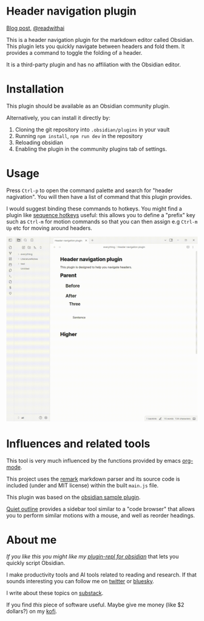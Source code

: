 # Header navigation plugin
[Blog post](https://medium.com/@readwithai/a-header-navigation-plugin-for-the-obsidian-markdown-editor-924656446fee), [@readwithai](https://x.com/readwithai)

This is a header navigation plugin for the markdown editor called Obsidian.
This plugin lets you quickly navigate between headers and fold them.
It provides a command to toggle the folding of a header.

It is a third-party plugin and has no affiliation with the Obsidian editor.

# Installation
This plugin should be available as an Obsidian community plugin.

Alternatively, you can install it directly by:

1. Cloning the git repository into `.obsidian/plugins` in your vault
1. Running `npm install`, `npm run dev` in the repository
1. Reloading obsidian
1. Enabling the plugin in the community plugins tab of settings.

# Usage
Press `Ctrl-p` to open the command palette and search for "header nagivation".
You will then have a list of command that this plugin provides.

I would suggest binding these commands to hotkeys. You might find a plugin like [sequence hotkeys](https://github.com/moolmanruan/obsidian-sequence-hotkeys) useful: this allows you to define a "prefix" key such as `Ctrl-m` for motion commands so that you can then assign e.g `Ctrl-m Up` etc for moving around headers.

![demonstraction of features](demo.gif)

# Influences and related tools
This tool is very much influenced by the functions provided by emacs <a href="https://orgmode.org/">org-mode</a>.

This project uses the [remark](https://github.com/remarkjs/remark/) markdown parser and its source code is included (under and MIT license) within the built `main.js` file.

This plugin was based on the [obsidian sample plugin](https://github.com/obsidianmd/obsidian-sample-plugin).

[Quiet outline](https://github.com/guopenghui/obsidian-quiet-outline) provides a sidebar tool similar to a "code browser" that allows you to perform similar motions with a mouse, and well as reorder headings.

# About me
*If you like this you might like my [plugin-repl for obsidian](https://github.com/talwrii/obsidian-repl)* that lets you quickly script Obsidian.

I make productivity tools and AI tools related to reading and research.
If that sounds interesting you can follow me on <a href="https://x.com/readwithai">twitter</a> or <a href="https://bsky.app/profile/readwithai.bsky.social">bluesky</a>.

I write about these topics on <a href="https://readwithai.substack.com/readwithai">substack</a>.

If you find *this* piece of software useful. Maybe give me money (like $2 dollars?) on my <a href="https://ko-fi.com/readwithai">kofi</a>.

